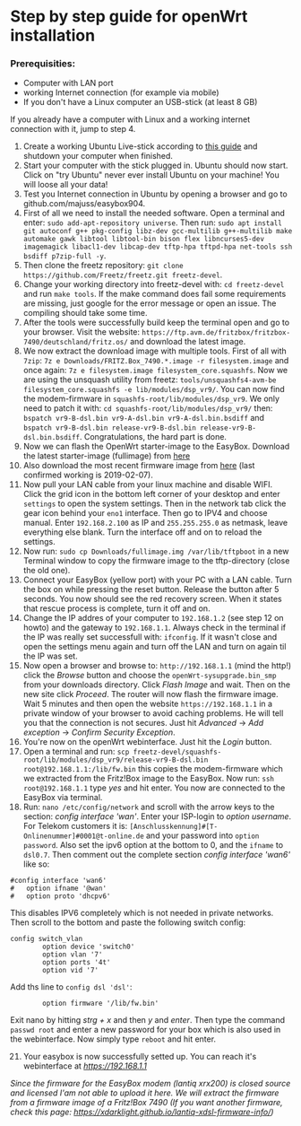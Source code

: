 # Step by step guide for openWrt installation

### Prerequisities:
- Computer with LAN port
- working Internet connection (for example via mobile)
- If you don't have a Linux computer an USB-stick (at least 8 GB)

If you already have a computer with Linux and a working internet connection with it, jump to step 4.

1. Create a working Ubuntu Live-stick according to [this guide](https://tutorials.ubuntu.com/tutorial/tutorial-create-a-usb-stick-on-windows#0) and shutdown your computer when finished.
2. Start your computer with the stick plugged in. Ubuntu should now start. Click on "try Ubuntu" never ever install Ubuntu on your machine! You will loose all your data!
3. Test you Internet connection in Ubuntu by opening a browser and go to github.com/majuss/easybox904.
4. First of all we need to install the needed software. Open a terminal and enter: `sudo add-apt-repository universe`. Then run: `sudo apt install git autoconf g++ pkg-config libz-dev gcc-multilib g++-multilib make automake gawk libtool libtool-bin bison flex libncurses5-dev imagemagick libacl1-dev libcap-dev tftp-hpa tftpd-hpa net-tools ssh bsdiff p7zip-full -y`.
6. Then clone the freetz repository: `git clone https://github.com/Freetz/freetz.git freetz-devel`.
7. Change your working directory into freetz-devel with: `cd freetz-devel` and run `make tools`. If the make command does fail some requirements are missing, just google for the error message or open an issue. The compiling should take some time.
8. After the tools were successfully build keep the terminal open and go to your browser. Visit the website: `https://ftp.avm.de/fritzbox/fritzbox-7490/deutschland/fritz.os/` and download the latest image.
9. We now extract the download image with multiple tools. First of all with `7zip`: `7z e Downloads/FRITZ.Box_7490.*.image -r filesystem.image` and once again: `7z e filesystem.image filesystem_core.squashfs`. Now we are using the unsquash utility from freetz: `tools/unsquashfs4-avm-be filesystem_core.squashfs -e lib/modules/dsp_vr9/`. You can now find the modem-firmware in `squashfs-root/lib/modules/dsp_vr9`. We only need to patch it with: `cd squashfs-root/lib/modules/dsp_vr9/` then: `bspatch vr9-B-dsl.bin vr9-A-dsl.bin vr9-A-dsl.bin.bsdiff` and `bspatch vr9-B-dsl.bin release-vr9-B-dsl.bin release-vr9-B-dsl.bin.bsdiff`. Congratulations, the hard part is done.
10. Now we can flash the OpenWrt starter-image to the EasyBox. Download the latest starter-image (fullimage) from [here](https://app.box.com/s/tjeobifjb8ohj90m5k2u7g1efgq8308y)
11. Also download the most recent firmware image from [here](https://app.box.com/s/hvqg535dnubt4r2ontpmtodpvt6ydf00/folder/36913951101) (last confirmed working is 2019-02-07).
12. Now pull your LAN cable from your linux machine and disable WIFI. Click the grid icon in the bottom left corner of your desktop and enter `settings` to open the system settings. Then in the network tab click the gear icon behind your `eno1` interface. Then go to IPV4 and choose manual. Enter `192.168.2.100` as IP and `255.255.255.0` as netmask, leave everything else blank. Turn the interface off and on to reload the settings.
13. Now run: `sudo cp Downloads/fullimage.img /var/lib/tftpboot` in a new Terminal window to copy the firmware image to the tftp-directory (close the old one).
14. Connect your EasyBox (yellow port) with your PC with a LAN cable. Turn the box on while pressing the reset button. Release the button after 5 seconds. You now should see the red recovery screen. When it states that rescue process is complete, turn it off and on.
15. Change the IP addres of your computer to `192.168.1.2` (see step 12 on howto) and the gateway to `192.168.1.1`. Always check in the terminal if the IP was really set successfull with: `ifconfig`. If it wasn't close and open the settings menu again and turn off the LAN and turn on again til the IP was set.
16. Now open a browser and browse to: `http://192.168.1.1` (mind the http!) click the *Browse* button and choose the `openWrt-sysupgrade.bin_smp` from your downloads directory. Click *Flash Image* and wait. Then on the new site click *Proceed*. The router will now flash the firmware image. Wait 5 minutes and then open the website `https://192.168.1.1` in a private window of your browser to avoid caching problems. He will tell you that the connection is not secures. Just hit *Advanced* -> *Add exception* -> *Confirm Security Exception*.
17. You're now on the openWrt webinterface. Just hit the *Login* button.
19. Open a terminal and run: `scp freetz-devel/squashfs-root/lib/modules/dsp_vr9/release-vr9-B-dsl.bin root@192.168.1.1:/lib/fw.bin` this copies the modem-firmware which we extracted from the Fritz!Box image to the EasyBox. Now run: `ssh root@192.168.1.1` type *yes* and hit enter. You now are connected to the EasyBox via terminal.
20. Run: `nano /etc/config/network` and scroll with the arrow keys to the section: *config interface 'wan'*. Enter your ISP-login to *option username*. For Telekom customers it is: `[Anschlusskennung]#[T-Onlinenummer]#0001@t-online.de` and your password into `option password`. Also set the ipv6 option at the bottom to 0, and the `ifname` to `dsl0.7`. Then comment out the complete section *config interface 'wan6'* like so:
```
#config interface 'wan6'
#   option ifname '@wan'
#   option proto 'dhcpv6'
```
This disables IPV6 completely which is not needed in private networks. Then scroll to the bottom and paste the following switch config:
```
config switch_vlan
        option device 'switch0'
        option vlan '7'
        option ports '4t'
        option vid '7'
```
Add ths line to `config dsl 'dsl'`:
```
        option firmware '/lib/fw.bin'
```

Exit nano by hitting *strg + x* and then *y* and *enter*. Then type the command `passwd root` and enter a new password for your box which is also used in the webinterface. Now simply type `reboot` and hit enter.

21. Your easybox is now successfully setted up. You can reach it's webinterface at *https://192.168.1.1*


*Since the firmware for the EasyBox modem (lantiq xrx200) is closed source and licensed I'am not able to upload it here. We will extract the firmware from a firmware image of a Fritz!Box 7490 (If you want another firmware, check this page: https://xdarklight.github.io/lantiq-xdsl-firmware-info/)*
